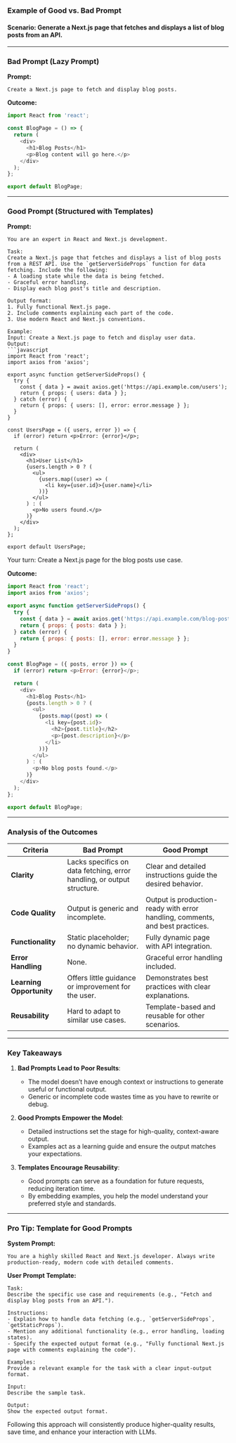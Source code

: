 ### **Example of Good vs. Bad Prompt**

#### **Scenario**: Generate a Next.js page that fetches and displays a list of blog posts from an API.

---

### **Bad Prompt (Lazy Prompt)**

**Prompt:**
```
Create a Next.js page to fetch and display blog posts.
```

**Outcome:**
```javascript
import React from 'react';

const BlogPage = () => {
  return (
    <div>
      <h1>Blog Posts</h1>
      <p>Blog content will go here.</p>
    </div>
  );
};

export default BlogPage;
```

---

### **Good Prompt (Structured with Templates)**

**Prompt:**
```
You are an expert in React and Next.js development. 

Task:
Create a Next.js page that fetches and displays a list of blog posts from a REST API. Use the `getServerSideProps` function for data fetching. Include the following:
- A loading state while the data is being fetched.
- Graceful error handling.
- Display each blog post's title and description.

Output format:
1. Fully functional Next.js page.
2. Include comments explaining each part of the code.
3. Use modern React and Next.js conventions.

Example:
Input: Create a Next.js page to fetch and display user data.
Output:
```javascript
import React from 'react';
import axios from 'axios';

export async function getServerSideProps() {
  try {
    const { data } = await axios.get('https://api.example.com/users');
    return { props: { users: data } };
  } catch (error) {
    return { props: { users: [], error: error.message } };
  }
}

const UsersPage = ({ users, error }) => {
  if (error) return <p>Error: {error}</p>;

  return (
    <div>
      <h1>User List</h1>
      {users.length > 0 ? (
        <ul>
          {users.map((user) => (
            <li key={user.id}>{user.name}</li>
          ))}
        </ul>
      ) : (
        <p>No users found.</p>
      )}
    </div>
  );
};

export default UsersPage;
```

Your turn:
Create a Next.js page for the blog posts use case.


**Outcome:**
```javascript
import React from 'react';
import axios from 'axios';

export async function getServerSideProps() {
  try {
    const { data } = await axios.get('https://api.example.com/blog-posts');
    return { props: { posts: data } };
  } catch (error) {
    return { props: { posts: [], error: error.message } };
  }
}

const BlogPage = ({ posts, error }) => {
  if (error) return <p>Error: {error}</p>;

  return (
    <div>
      <h1>Blog Posts</h1>
      {posts.length > 0 ? (
        <ul>
          {posts.map((post) => (
            <li key={post.id}>
              <h2>{post.title}</h2>
              <p>{post.description}</p>
            </li>
          ))}
        </ul>
      ) : (
        <p>No blog posts found.</p>
      )}
    </div>
  );
};

export default BlogPage;
```

---

### **Analysis of the Outcomes**

| **Criteria**                | **Bad Prompt**                                              | **Good Prompt**                                              |
|-----------------------------|------------------------------------------------------------|-------------------------------------------------------------|
| **Clarity**                 | Lacks specifics on data fetching, error handling, or output structure. | Clear and detailed instructions guide the desired behavior. |
| **Code Quality**            | Output is generic and incomplete.                          | Output is production-ready with error handling, comments, and best practices. |
| **Functionality**           | Static placeholder; no dynamic behavior.                   | Fully dynamic page with API integration.                    |
| **Error Handling**          | None.                                                      | Graceful error handling included.                           |
| **Learning Opportunity**    | Offers little guidance or improvement for the user.         | Demonstrates best practices with clear explanations.         |
| **Reusability**             | Hard to adapt to similar use cases.                        | Template-based and reusable for other scenarios.            |

---

### **Key Takeaways**

1. **Bad Prompts Lead to Poor Results**:
   - The model doesn’t have enough context or instructions to generate useful or functional output.
   - Generic or incomplete code wastes time as you have to rewrite or debug.

2. **Good Prompts Empower the Model**:
   - Detailed instructions set the stage for high-quality, context-aware output.
   - Examples act as a learning guide and ensure the output matches your expectations.

3. **Templates Encourage Reusability**:
   - Good prompts can serve as a foundation for future requests, reducing iteration time.
   - By embedding examples, you help the model understand your preferred style and standards.

---

### **Pro Tip: Template for Good Prompts**

**System Prompt:**
```
You are a highly skilled React and Next.js developer. Always write production-ready, modern code with detailed comments.
```

**User Prompt Template:**
```
Task:
Describe the specific use case and requirements (e.g., "Fetch and display blog posts from an API.").

Instructions:
- Explain how to handle data fetching (e.g., `getServerSideProps`, `getStaticProps`).
- Mention any additional functionality (e.g., error handling, loading states).
- Specify the expected output format (e.g., "Fully functional Next.js page with comments explaining the code").

Examples:
Provide a relevant example for the task with a clear input-output format.

Input:
Describe the sample task.

Output:
Show the expected output format.
``` 

Following this approach will consistently produce higher-quality results, save time, and enhance your interaction with LLMs.
